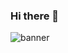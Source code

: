 ### Hi there 👋
<img src="https://user-images.githubusercontent.com/69392580/122225883-a79c4f80-cedf-11eb-8f63-ef7ca51886cf.png" alt="banner">


<!--
![banner](https://user-images.githubusercontent.com/69392580/122225883-a79c4f80-cedf-11eb-8f63-ef7ca51886cf.png)
**chan1010/chan1010** is a ✨ _special_ ✨ repository because its `README.md` (this file) appears on your GitHub profile.

Here are some ideas to get you started:

- 🔭 I’m currently working on ...
- 🌱 I’m currently learning ...
- 👯 I’m looking to collaborate on ...
- 🤔 I’m looking for help with ...
- 💬 Ask me about ...
- 📫 How to reach me: ...
- 😄 Pronouns: ...
- ⚡ Fun fact: ...
-->
